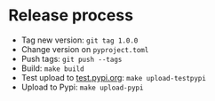 # Release process

- Tag new version: `git tag 1.0.0`
- Change version on `pyproject.toml`
- Push tags: `git push --tags`
- Build: `make build`
- Test upload to [test.pypi.org](https://test.pypi.org): `make upload-testpypi`
- Upload to Pypi: `make upload-pypi`
